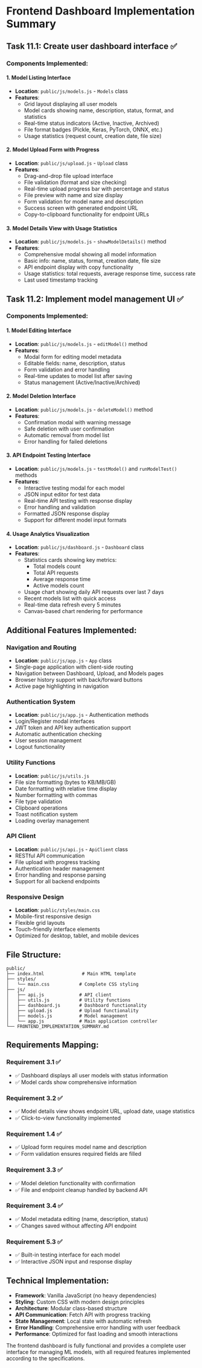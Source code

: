 # Frontend Dashboard Implementation Summary

## Task 11.1: Create user dashboard interface ✅

### Components Implemented:

#### 1. Model Listing Interface
- **Location**: `public/js/models.js` - `Models` class
- **Features**:
  - Grid layout displaying all user models
  - Model cards showing name, description, status, format, and statistics
  - Real-time status indicators (Active, Inactive, Archived)
  - File format badges (Pickle, Keras, PyTorch, ONNX, etc.)
  - Usage statistics (request count, creation date, file size)

#### 2. Model Upload Form with Progress
- **Location**: `public/js/upload.js` - `Upload` class
- **Features**:
  - Drag-and-drop file upload interface
  - File validation (format and size checking)
  - Real-time upload progress bar with percentage and status
  - File preview with name and size display
  - Form validation for model name and description
  - Success screen with generated endpoint URL
  - Copy-to-clipboard functionality for endpoint URLs

#### 3. Model Details View with Usage Statistics
- **Location**: `public/js/models.js` - `showModelDetails()` method
- **Features**:
  - Comprehensive modal showing all model information
  - Basic info: name, status, format, creation date, file size
  - API endpoint display with copy functionality
  - Usage statistics: total requests, average response time, success rate
  - Last used timestamp tracking

## Task 11.2: Implement model management UI ✅

### Components Implemented:

#### 1. Model Editing Interface
- **Location**: `public/js/models.js` - `editModel()` method
- **Features**:
  - Modal form for editing model metadata
  - Editable fields: name, description, status
  - Form validation and error handling
  - Real-time updates to model list after saving
  - Status management (Active/Inactive/Archived)

#### 2. Model Deletion Interface
- **Location**: `public/js/models.js` - `deleteModel()` method
- **Features**:
  - Confirmation modal with warning message
  - Safe deletion with user confirmation
  - Automatic removal from model list
  - Error handling for failed deletions

#### 3. API Endpoint Testing Interface
- **Location**: `public/js/models.js` - `testModel()` and `runModelTest()` methods
- **Features**:
  - Interactive testing modal for each model
  - JSON input editor for test data
  - Real-time API testing with response display
  - Error handling and validation
  - Formatted JSON response display
  - Support for different model input formats

#### 4. Usage Analytics Visualization
- **Location**: `public/js/dashboard.js` - `Dashboard` class
- **Features**:
  - Statistics cards showing key metrics:
    - Total models count
    - Total API requests
    - Average response time
    - Active models count
  - Usage chart showing daily API requests over last 7 days
  - Recent models list with quick access
  - Real-time data refresh every 5 minutes
  - Canvas-based chart rendering for performance

## Additional Features Implemented:

### Navigation and Routing
- **Location**: `public/js/app.js` - `App` class
- Single-page application with client-side routing
- Navigation between Dashboard, Upload, and Models pages
- Browser history support with back/forward buttons
- Active page highlighting in navigation

### Authentication System
- **Location**: `public/js/app.js` - Authentication methods
- Login/Register modal interfaces
- JWT token and API key authentication support
- Automatic authentication checking
- User session management
- Logout functionality

### Utility Functions
- **Location**: `public/js/utils.js`
- File size formatting (bytes to KB/MB/GB)
- Date formatting with relative time display
- Number formatting with commas
- File type validation
- Clipboard operations
- Toast notification system
- Loading overlay management

### API Client
- **Location**: `public/js/api.js` - `ApiClient` class
- RESTful API communication
- File upload with progress tracking
- Authentication header management
- Error handling and response parsing
- Support for all backend endpoints

### Responsive Design
- **Location**: `public/styles/main.css`
- Mobile-first responsive design
- Flexible grid layouts
- Touch-friendly interface elements
- Optimized for desktop, tablet, and mobile devices

## File Structure:
```
public/
├── index.html              # Main HTML template
├── styles/
│   └── main.css           # Complete CSS styling
├── js/
│   ├── api.js             # API client
│   ├── utils.js           # Utility functions
│   ├── dashboard.js       # Dashboard functionality
│   ├── upload.js          # Upload functionality
│   ├── models.js          # Model management
│   └── app.js             # Main application controller
└── FRONTEND_IMPLEMENTATION_SUMMARY.md
```

## Requirements Mapping:

### Requirement 3.1 ✅
- ✅ Dashboard displays all user models with status information
- ✅ Model cards show comprehensive information

### Requirement 3.2 ✅  
- ✅ Model details view shows endpoint URL, upload date, usage statistics
- ✅ Click-to-view functionality implemented

### Requirement 1.4 ✅
- ✅ Upload form requires model name and description
- ✅ Form validation ensures required fields are filled

### Requirement 3.3 ✅
- ✅ Model deletion functionality with confirmation
- ✅ File and endpoint cleanup handled by backend API

### Requirement 3.4 ✅
- ✅ Model metadata editing (name, description, status)
- ✅ Changes saved without affecting API endpoint

### Requirement 5.3 ✅
- ✅ Built-in testing interface for each model
- ✅ Interactive JSON input and response display

## Technical Implementation:

- **Framework**: Vanilla JavaScript (no heavy dependencies)
- **Styling**: Custom CSS with modern design principles
- **Architecture**: Modular class-based structure
- **API Communication**: Fetch API with progress tracking
- **State Management**: Local state with automatic refresh
- **Error Handling**: Comprehensive error handling with user feedback
- **Performance**: Optimized for fast loading and smooth interactions

The frontend dashboard is fully functional and provides a complete user interface for managing ML models, with all required features implemented according to the specifications.